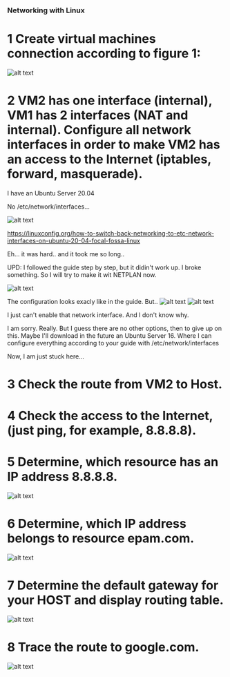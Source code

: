 ### Networking with Linux


# 1 Create virtual machines connection according to figure 1:

  ![alt text](images/1.png)


# 2 VM2 has one interface (internal), VM1 has 2 interfaces (NAT and internal). Configure all network interfaces in order to make VM2 has an access to the Internet (iptables, forward, masquerade).

I have an Ubuntu Server 20.04

No /etc/network/interfaces...

  ![alt text](images/2.png)



https://linuxconfig.org/how-to-switch-back-networking-to-etc-network-interfaces-on-ubuntu-20-04-focal-fossa-linux

Eh... it was hard.. and it took me so long..

UPD: I followed the guide step by step, but it didin't work up. I broke something. 
So I will try to make it wit NETPLAN now. 


![alt text](images/3.png)

The configuration looks exacly like in the guide. But.. 
![alt text](images/5.png)
![alt text](images/4.png)

I just can't enable that network interface. And I don't know why.

I am sorry. Really. But I guess there are no other options, then to give up on this. 
Maybe I'll download in the future an Ubuntu Server 16. Where I can configure everything according to your guide with /etc/network/interfaces

Now, I am just stuck here...

# 3 Check the route from VM2 to Host.

# 4 Check the access to the Internet, (just ping, for example, 8.8.8.8).

# 5 Determine, which resource has an IP address 8.8.8.8.

![alt text](images/9.png)

# 6 Determine, which IP address belongs to resource epam.com.

![alt text](images/8.png)

# 7 Determine the default gateway for your HOST and display routing table.

![alt text](images/6.png)

# 8 Trace the route to google.com.

![alt text](images/7.png)









